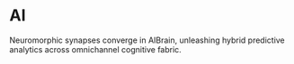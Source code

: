 # AI
Neuromorphic synapses converge in AIBrain, unleashing hybrid predictive analytics across omnichannel cognitive fabric.
